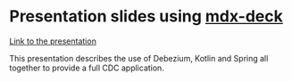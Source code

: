 # Presentation slides using [mdx-deck](https://github.com/jxnblk/mdx-deck)

[Link to the presentation](https://nnv2u.sse.codesandbox.io/)

This presentation describes the use of Debezium, Kotlin and Spring all together to provide a full CDC application.
